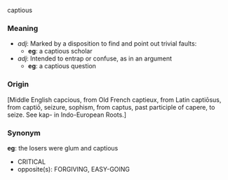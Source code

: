captious
### Meaning
+ _adj_: Marked by a disposition to find and point out trivial faults:
	+ __eg__: a captious scholar
+ _adj_: Intended to entrap or confuse, as in an argument
	+ __eg__: a captious question

### Origin

[Middle English capcious, from Old French captieux, from Latin captiōsus, from captiō, seizure, sophism, from captus, past participle of capere, to seize. See kap- in Indo-European Roots.]

### Synonym

__eg__: the losers were glum and captious

+ CRITICAL
+ opposite(s): FORGIVING, EASY-GOING


